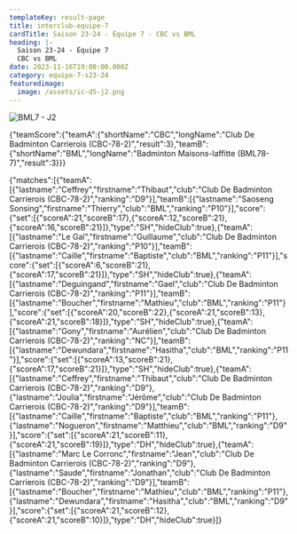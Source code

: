 ```yaml
---
templateKey: result-page
title: interclub-equipe-7
cardTitle: Saison 23-24 - Équipe 7 - CBC vs BML
heading: |-
  Saison 23-24 - Équipe 7
  CBC vs BML
date: 2023-11-16T19:00:00.000Z
category: equipe-7-s23-24
featuredimage:
  image: /assets/ic-d5-j2.png
---
```



![](/assets/ic-d5-j2.png "BML7 - J2")

<teamscoreboard>{"teamScore":{"teamA":{"shortName":"CBC","longName":"Club De Badminton Carrierois (CBC-78-2)","result":3},"teamB":{"shortName":"BML","longName":"Badminton Maisons-laffitte (BML78-7)","result":3}}}</teamscoreboard>

<scoreboard>{"matches":[{"teamA":[{"lastname":"Ceffrey","firstname":"Thibaut","club":"Club De Badminton Carrierois (CBC-78-2)","ranking":"D9"}],"teamB":[{"lastname":"Saoseng Sonsing","firstname":"Thierry","club":"BML","ranking":"P10"}],"score":{"set":[{"scoreA":21,"scoreB":17},{"scoreA":12,"scoreB":21},{"scoreA":16,"scoreB":21}]},"type":"SH","hideClub":true},{"teamA":[{"lastname":"Le Gal","firstname":"Guillaume","club":"Club De Badminton Carrierois (CBC-78-2)","ranking":"P10"}],"teamB":[{"lastname":"Caille","firstname":"Baptiste","club":"BML","ranking":"P11"}],"score":{"set":[{"scoreA":6,"scoreB":21},{"scoreA":17,"scoreB":21}]},"type":"SH","hideClub":true},{"teamA":[{"lastname":"Deguingand","firstname":"Gael","club":"Club De Badminton Carrierois (CBC-78-2)","ranking":"P11"}],"teamB":[{"lastname":"Boucher","firstname":"Mathieu","club":"BML","ranking":"P11"}],"score":{"set":[{"scoreA":20,"scoreB":22},{"scoreA":21,"scoreB":13},{"scoreA":21,"scoreB":18}]},"type":"SH","hideClub":true},{"teamA":[{"lastname":"Gony","firstname":"Aurélien","club":"Club De Badminton Carrierois (CBC-78-2)","ranking":"NC"}],"teamB":[{"lastname":"Dewundara","firstname":"Hasitha","club":"BML","ranking":"P11"}],"score":{"set":[{"scoreA":13,"scoreB":21},{"scoreA":17,"scoreB":21}]},"type":"SH","hideClub":true},{"teamA":[{"lastname":"Ceffrey","firstname":"Thibaut","club":"Club De Badminton Carrierois (CBC-78-2)","ranking":"D9"},{"lastname":"Joulia","firstname":"Jérôme","club":"Club De Badminton Carrierois (CBC-78-2)","ranking":"D9"}],"teamB":[{"lastname":"Caille","firstname":"Baptiste","club":"BML","ranking":"P11"},{"lastname":"Nogueron","firstname":"Matthieu","club":"BML","ranking":"D9"}],"score":{"set":[{"scoreA":21,"scoreB":11},{"scoreA":21,"scoreB":19}]},"type":"DH","hideClub":true},{"teamA":[{"lastname":"Marc Le Corronc","firstname":"Jean","club":"Club De Badminton Carrierois (CBC-78-2)","ranking":"D9"},{"lastname":"Saude","firstname":"Jonathan","club":"Club De Badminton Carrierois (CBC-78-2)","ranking":"D9"}],"teamB":[{"lastname":"Boucher","firstname":"Mathieu","club":"BML","ranking":"P11"},{"lastname":"Dewundara","firstname":"Hasitha","club":"BML","ranking":"D9"}],"score":{"set":[{"scoreA":21,"scoreB":12},{"scoreA":21,"scoreB":10}]},"type":"DH","hideClub":true}]}</scoreboard>